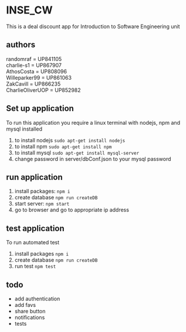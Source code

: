 # INSE_CW
This is a deal discount app for
Introduction to Software Engineering unit

## authors
randomraf = UP841105  
charlie-s1 = UP867907  
AthosCosta = UP808096  
Willeparker99 = UP861063  
ZakCavill = UP866235  
CharlieOliverUOP = UP852982  

## Set up application
To run this application you require a linux terminal with nodejs, npm and mysql installed
1. to install nodejs `sudo apt-get install nodejs`
2. to install npm `sudo apt-get install npm`
3. to install mysql `sudo apt-get install mysql-server`
4. change password in server/dbConf.json to your mysql password

## run application
1. install packages: `npm i`
3. create database `npm run createDB`
4. start server: `npm start`
5. go to browser and go to appropriate ip address

## test application
To run automated test 
1. install packages `npm i`
2. create database `npm run createDB`
3. run test `npm test`

## todo
- add authentication
- add favs
- share button
- notifications
- tests
